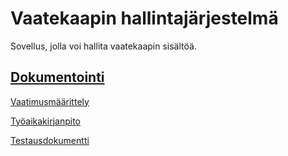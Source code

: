 # Vaatekaapin hallintajärjestelmä
Sovellus, jolla voi hallita vaatekaapin sisältöä.

## [Dokumentointi](https://github.com/NiinaM/otm-harjoitustyo/tree/master/dokumentointi)
[Vaatimusmäärittely](https://github.com/NiinaM/otm-harjoitustyo/blob/master/dokumentointi/vaatimusmaarittely.md)

[Työaikakirjanpito](https://github.com/NiinaM/otm-harjoitustyo/blob/master/dokumentointi/ty%C3%B6aikakirjanpito.md)

[Testausdokumentti](https://github.com/NiinaM/otm-harjoitustyo/blob/master/dokumentointi/testausdokumentti.md)

